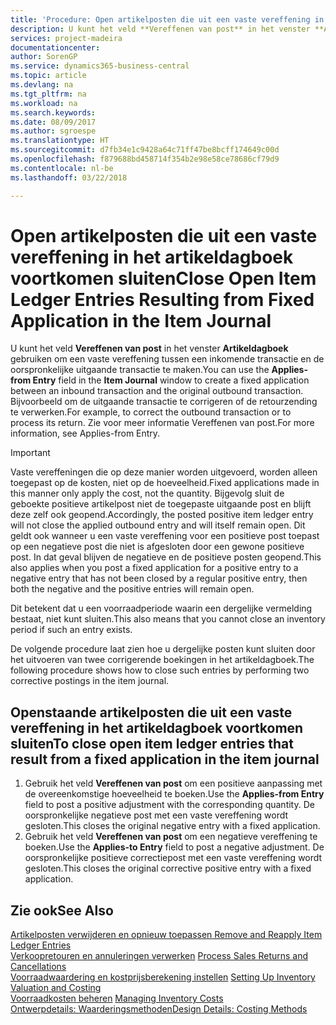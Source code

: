 ```yaml
---
title: 'Procedure: Open artikelposten die uit een vaste vereffening in het artikeldagboek voortkomen sluiten | Microsoft Docs'
description: U kunt het veld **Vereffenen van post** in het venster **Artikeldagboek** gebruiken om een vaste vereffening tussen een inkomende transactie en de oorspronkelijke uitgaande transactie te maken. Bijvoorbeeld om de uitgaande transactie te corrigeren of de retourzending te verwerken.
services: project-madeira
documentationcenter: 
author: SorenGP
ms.service: dynamics365-business-central
ms.topic: article
ms.devlang: na
ms.tgt_pltfrm: na
ms.workload: na
ms.search.keywords: 
ms.date: 08/09/2017
ms.author: sgroespe
ms.translationtype: HT
ms.sourcegitcommit: d7fb34e1c9428a64c71ff47be8bcff174649c00d
ms.openlocfilehash: f879688bd458714f354b2e98e58ce78686cf79d9
ms.contentlocale: nl-be
ms.lasthandoff: 03/22/2018

---
```

# <a name="close-open-item-ledger-entries-resulting-from-fixed-application-in-the-item-journal"></a><span data-ttu-id="3376c-104">Open artikelposten die uit een vaste vereffening in het artikeldagboek voortkomen sluiten</span><span class="sxs-lookup"><span data-stu-id="3376c-104">Close Open Item Ledger Entries Resulting from Fixed Application in the Item Journal</span></span>
<span data-ttu-id="3376c-105">U kunt het veld **Vereffenen van post** in het venster **Artikeldagboek** gebruiken om een vaste vereffening tussen een inkomende transactie en de oorspronkelijke uitgaande transactie te maken.</span><span class="sxs-lookup"><span data-stu-id="3376c-105">You can use the **Applies-from Entry** field in the **Item Journal** window to create a fixed application between an inbound transaction and the original outbound transaction.</span></span> <span data-ttu-id="3376c-106">Bijvoorbeeld om de uitgaande transactie te corrigeren of de retourzending te verwerken.</span><span class="sxs-lookup"><span data-stu-id="3376c-106">For example, to correct the outbound transaction or to process its return.</span></span> <span data-ttu-id="3376c-107">Zie voor meer informatie Vereffenen van post.</span><span class="sxs-lookup"><span data-stu-id="3376c-107">For more information, see Applies-from Entry.</span></span>  

> [!IMPORTANT]  
>  <span data-ttu-id="3376c-108">Vaste vereffeningen die op deze manier worden uitgevoerd, worden alleen toegepast op de kosten, niet op de hoeveelheid.</span><span class="sxs-lookup"><span data-stu-id="3376c-108">Fixed applications made in this manner only apply the cost, not the quantity.</span></span> <span data-ttu-id="3376c-109">Bijgevolg sluit de geboekte positieve artikelpost niet de toegepaste uitgaande post en blijft deze zelf ook geopend.</span><span class="sxs-lookup"><span data-stu-id="3376c-109">Accordingly, the posted positive item ledger entry will not close the applied outbound entry and will itself remain open.</span></span> <span data-ttu-id="3376c-110">Dit geldt ook wanneer u een vaste vereffening voor een positieve post toepast op een negatieve post die niet is afgesloten door een gewone positieve post. In dat geval blijven de negatieve en de positieve posten geopend.</span><span class="sxs-lookup"><span data-stu-id="3376c-110">This also applies when you post a fixed application for a positive entry to a negative entry that has not been closed by a regular positive entry, then both the negative and the positive entries will remain open.</span></span>  
>   
>  <span data-ttu-id="3376c-111">Dit betekent dat u een voorraadperiode waarin een dergelijke vermelding bestaat, niet kunt sluiten.</span><span class="sxs-lookup"><span data-stu-id="3376c-111">This also means that you cannot close an inventory period if such an entry exists.</span></span>  

<span data-ttu-id="3376c-112">De volgende procedure laat zien hoe u dergelijke posten kunt sluiten door het uitvoeren van twee corrigerende boekingen in het artikeldagboek.</span><span class="sxs-lookup"><span data-stu-id="3376c-112">The following procedure shows how to close such entries by performing two corrective postings in the item journal.</span></span>  

## <a name="to-close-open-item-ledger-entries-that-result-from-a-fixed-application-in-the-item-journal"></a><span data-ttu-id="3376c-113">Openstaande artikelposten die uit een vaste vereffening in het artikeldagboek voortkomen sluiten</span><span class="sxs-lookup"><span data-stu-id="3376c-113">To close open item ledger entries that result from a fixed application in the item journal</span></span>  

1.  <span data-ttu-id="3376c-114">Gebruik het veld **Vereffenen van post** om een positieve aanpassing met de overeenkomstige hoeveelheid te boeken.</span><span class="sxs-lookup"><span data-stu-id="3376c-114">Use the **Applies-from Entry** field to post a positive adjustment with the corresponding quantity.</span></span> <span data-ttu-id="3376c-115">De oorspronkelijke negatieve post met een vaste vereffening wordt gesloten.</span><span class="sxs-lookup"><span data-stu-id="3376c-115">This closes the original negative entry with a fixed application.</span></span>  
2.  <span data-ttu-id="3376c-116">Gebruik het veld **Vereffenen van post** om een negatieve vereffening te boeken.</span><span class="sxs-lookup"><span data-stu-id="3376c-116">Use the **Applies-to Entry** field to post a negative adjustment.</span></span> <span data-ttu-id="3376c-117">De oorspronkelijke positieve correctiepost met een vaste vereffening wordt gesloten.</span><span class="sxs-lookup"><span data-stu-id="3376c-117">This closes the original corrective positive entry with a fixed application.</span></span>  

## <a name="see-also"></a><span data-ttu-id="3376c-118">Zie ook</span><span class="sxs-lookup"><span data-stu-id="3376c-118">See Also</span></span>  
[<span data-ttu-id="3376c-119">Artikelposten verwijderen en opnieuw toepassen</span><span class="sxs-lookup"><span data-stu-id="3376c-119"> Remove and Reapply Item Ledger Entries</span></span>](finance-how-to-remove-and-reapply-item-entries.md)  
 <span data-ttu-id="3376c-120">[Verkoopretouren en annuleringen verwerken](sales-how-process-sales-returns-cancellations.md) </span><span class="sxs-lookup"><span data-stu-id="3376c-120">[Process Sales Returns and Cancellations](sales-how-process-sales-returns-cancellations.md) </span></span>  
 <span data-ttu-id="3376c-121">[Voorraadwaardering en kostprijsberekening instellen](finance-set-up-inventory-valuation-and-costing.md) </span><span class="sxs-lookup"><span data-stu-id="3376c-121">[Setting Up Inventory Valuation and Costing](finance-set-up-inventory-valuation-and-costing.md) </span></span>  
 <span data-ttu-id="3376c-122">[Voorraadkosten beheren](finance-manage-inventory-costs.md) </span><span class="sxs-lookup"><span data-stu-id="3376c-122">[Managing Inventory Costs](finance-manage-inventory-costs.md) </span></span>  
 [<span data-ttu-id="3376c-123">Ontwerpdetails: Waarderingsmethoden</span><span class="sxs-lookup"><span data-stu-id="3376c-123">Design Details: Costing Methods</span></span>](design-details-costing-methods.md)

